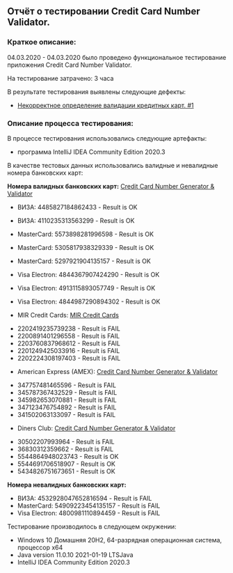 ## Отчёт о тестировании Credit Card Number Validator.

### Краткое описание:

04.03.2020 - 04.03.2020 было проведено функциональное тестирование приложения Credit Card Number Validator.

На тестирование затрачено: 3 часа

В результате тестирования выявлены следующие дефекты:

- [Некорректное определение валидации кредитных карт. #1](https://github.com/IgorEgor1964/Java-Home-Work-1.1.2/issues/1)

### Описание процесса тестирования:

В процессе тестирования использовались следующие артефакты:

* программа IntelliJ IDEA Community Edition 2020.3

В качестве тестовых данных использовались валидные и невалидные номера банковских карт:

**Номера валидных банковских карт:** [Credit Card Number Generator & Validator](https://www.freeformatter.com/credit-card-number-generator-validator.html)

- ВИЗА: 4485827184862433               - Result is OK
- ВИЗА: 4110235313563299               - Result is OK
- MasterCard: 5573898281996598         - Result is OK
- MasterCard: 5305817938329339         - Result is OK
- MasterCard: 5297921904135157         - Result is OK
- Visa Electron: 4844367907424290      - Result is OK
- Visa Electron: 4913115893057749      - Result is OK
- Visa Electron: 4844987290894302      - Result is OK

- MIR Credit Cards: [MIR Credit Cards](https://creditcardgenerator.in/card-generator/mir)
* 2202419235739238    - Result is FAIL
* 2200891401296558    - Result is FAIL
* 2203760837968612    - Result is FAIL
* 2201249425033916    - Result is FAIL
* 2202224308197403    - Result is FAIL

- American Express (AMEX): [Credit Card Number Generator & Validator](https://www.freeformatter.com/credit-card-number-generator-validator.html)
* 347757481465596     - Result is FAIL
* 345787367432529     - Result is FAIL
* 345982653070881     - Result is FAIL
* 347123476754892     - Result is FAIL
* 341502063133097     - Result is FAIL

- Diners Club: [Credit Card Number Generator & Validator](https://www.freeformatter.com/credit-card-number-generator-validator.html)
* 30502207993964      - Result is FAIL
* 36830312359662      - Result is FAIL
* 5544864948023743    - Result is OK
* 5544691706518907    - Result is OK
* 5434826751673651    - Result is OK

**Номера невалидных банковских карт:**

- ВИЗА: 4532928047652816594            - Result is FAIL
- MasterCard: 54909223454135157        - Result is FAIL
- Visa Electron: 4800981110894459      - Result is FAIL

Тестирование производилось в следующем окружении:

* Windows 10 Домашняя 20H2, 64-разрядная операционная система, процессор x64
* Java version 11.0.10 2021-01-19 LTSJava
* IntelliJ IDEA Community Edition 2020.3
